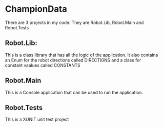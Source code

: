 # ChampionData
There are 3  projects in my code.  They are Robot.Lib, Robot.Main and Robot.Tests

## Robot.Lib:
This is a class library that has all the logic of the application.  It also contains an Enum for the robot directions called DIRECTIONS and a class for constant vaalues called CONSTANTS

## Robot.Main
This is a Console application that can be used to run the application.

## Robot.Tests
This is a XUNIT unit test project
